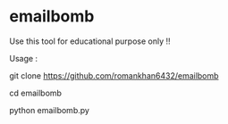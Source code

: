 # emailbomb
 
Use this tool for educational purpose only !!

Usage :

git clone https://github.com/romankhan6432/emailbomb

cd emailbomb

python emailbomb.py
